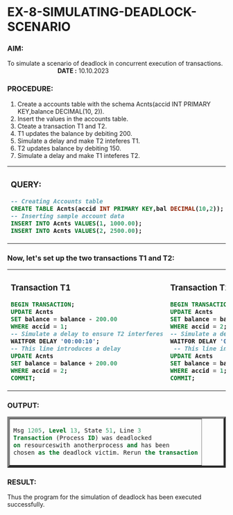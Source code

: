 # EX-8-SIMULATING-DEADLOCK-SCENARIO
### AIM: 
To simulate a scenario of deadlock in concurrent execution of transactions. &emsp;&emsp;&emsp;&emsp;&emsp;&emsp;&emsp;&emsp;   **DATE :** 10.10.2023  
### PROCEDURE:
1. Create a accounts table with the schema Acnts(accid INT PRIMARY KEY,balance DECIMAL(10, 2)).
2. Insert the values in the accounts table.
3. Cteate a transaction T1 and T2.
4. T1 updates the balance by debiting 200.
5. Simulate a delay and make T2 inteferes T1.
6. T2 updates balance by debiting 150.
7. Simulate a delay and make T1 inteferes T2.


<table>
<tr>
<th width=50%>
<div align=left>
  
### QUERY:
```sql
-- Creating Accounts table
CREATE TABLE Acnts(accid INT PRIMARY KEY,bal DECIMAL(10,2));
-- Inserting sample account data
INSERT INTO Acnts VALUES(1, 1000.00);
INSERT INTO Acnts VALUES(2, 2500.00);
```
</div>
</th>
<th width=50%>
<div align=left>
  
### OUTPUT:
![image](https://github.com/dineshgl/EX-8-Simulating-deadlock-scenario/assets/143793356/2f35d3f2-474d-4366-ade6-d0a151da1d2c)    
</div>
</th>
</tr>
</table>


### Now, let's set up the two transactions T1 and T2:
<table>
<tr>
<th>
<div align=left>
  
### Transaction T1
```sql
BEGIN TRANSACTION;
UPDATE Acnts
SET balance = balance - 200.00
WHERE accid = 1;
-- Simulate a delay to ensure T2 interferes
WAITFOR DELAY '00:00:10';
-- This line introduces a delay
UPDATE Acnts
SET balance = balance + 200.00
WHERE accid = 2;
COMMIT;
```
</div>
</th>
<th>
<div align=left>
  
### Transaction T2
```sql
BEGIN TRANSACTION;
UPDATE Acnts
SET balance = balance - 150.00
WHERE accid = 2;
-- Simulate a delay to ensure T1 interferes
WAITFOR DELAY '00:00:10';
 -- This line introduces a delay
UPDATE Acnts
SET balance = balance + 150.00
WHERE accid = 1;
COMMIT;
```
</div>
</th>
</tr>
</table>

### OUTPUT:
<table border=5>
<tr>
<td>
  
```sql
Msg 1205, Level 13, State 51, Line 3
Transaction (Process ID) was deadlocked
on resourceswith anotherprocess and has been
chosen as the deadlock victim. Rerun the transaction
```

</td>
</tr>
</table>

### RESULT:
Thus the program for the simulation of deadlock has been executed successfully.
